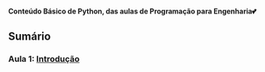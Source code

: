 <h4> Conteúdo Básico de Python, das aulas de Programação para Engenharia💕</h4>
<h2>Sumário</h2>
<h3>Aula 1: <a href="https://github.com/MaineCalabrezi13/Programacao_Engenharia/tree/main/Aula%2006.03">Introdução</h3>
